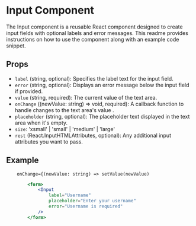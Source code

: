 # Input Component

The Input component is a reusable React component designed to create input fields with optional labels and error messages. This readme provides instructions on how to use the component along with an example code snippet.

## Props 

- `label` (string, optional): Specifies the label text for the input field.
- `error` (string, optional): Displays an error message below the input field if provided.
- `value` (string, required): The current value of the text area.
- `onChange` ((newValue: string) => void, required): A callback function to handle changes to the text area's value .
- `placeholder` (string, optional): The placeholder text displayed in the text area when it's empty.
- `size`: 'xsmall' | 'small' | 'medium' | 'large'
- `rest` (React.InputHTMLAttributes<HTMLInputElement>, optional): Any additional input attributes you want to pass.

## Example 

```
    onChange={(newValue: string) => setValue(newValue)
```

```jsx
        <form>
            <Input
                label="Username"
                placeholder="Enter your username"
                error="Username is required"
            />
        </form>
```